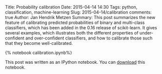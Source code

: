 Title: Probability calibration
Date: 2015-04-14 14:30
Tags: python, classification, machine-learning
Slug: 2015-04-14/calibration
comments: true
Author: Jan Hendrik Metzen
Summary: This post summarizes the new feature of calibrating predicted probabilities of binary and multi-class classifiers, which has been added in the 0.16 release of scikit-learn. It gives several examples, which illustrates both the different properties of under-confident and over-confident classifiers, and how to calibrate those such that they become well-calibrated.

{% notebook calibration.ipynb%}

This post was written as an IPython notebook. You can [download](../notebooks/calibration.ipynb) this notebook.

